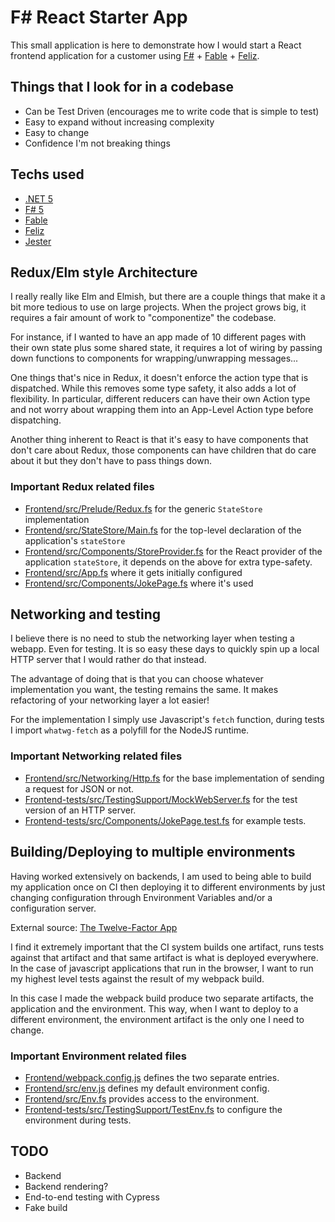 # F# React Starter App

This small application is here to demonstrate how I would start a React frontend
application for a customer using [F#](https://fsharp.org) + [Fable](https://fable.io) + [Feliz](https://zaid-ajaj.github.io/Feliz/).

## Things that I look for in a codebase

 * Can be Test Driven (encourages me to write code that is simple to test)
 * Easy to expand without increasing complexity
 * Easy to change
 * Confidence I'm not breaking things

## Techs used

 * [.NET 5](https://dotnet.microsoft.com/download)
 * [F# 5](https://fsharp.org)
 * [Fable](https://fable.io)
 * [Feliz](https://zaid-ajaj.github.io/Feliz/)
 * [Jester](https://shmew.github.io/Fable.Jester/)

## Redux/Elm style Architecture

I really really like Elm and Elmish, but there are a couple things 
that make it a bit more tedious to use on large projects.
When the project grows big, it requires a fair amount of work to "componentize" the codebase.

For instance, if I wanted to have an app made of 10 different pages with their own state plus some shared state,
it requires a lot of wiring by passing down functions to components for wrapping/unwrapping messages...

One things that's nice in Redux, it doesn't enforce the action type that is dispatched. While this removes some type safety,
it also adds a lot of flexibility. In particular, different reducers can have their own Action type and not worry about
wrapping them into an App-Level Action type before dispatching.

Another thing inherent to React is that it's easy to have components that don't care about Redux,
those components can have children that do care about it but they don't have to pass things down.

### Important Redux related files

 * [Frontend/src/Prelude/Redux.fs](Frontend/src/Prelude/Redux.fs) for the generic `StateStore` implementation
 * [Frontend/src/StateStore/Main.fs](Frontend/src/StateStore/Main.fs) for the top-level declaration of the application's `stateStore`
 * [Frontend/src/Components/StoreProvider.fs](Frontend/src/Components/StoreProvider.fs) for the React provider of the application `stateStore`, it depends on the above for extra type-safety.
 * [Frontend/src/App.fs](Frontend/src/App.fs) where it gets initially configured
 * [Frontend/src/Components/JokePage.fs](Frontend/src/Components/JokePage.fs) where it's used

## Networking and testing

I believe there is no need to stub the networking layer when testing a webapp. Even for testing.
It is so easy these days to quickly spin up a local HTTP server that I would rather do that instead.

The advantage of doing that is that you can choose whatever implementation you want, the testing remains
the same. It makes refactoring of your networking layer a lot easier!

For the implementation I simply use Javascript's `fetch` function,
during tests I import `whatwg-fetch` as a polyfill for the NodeJS runtime.

### Important Networking related files

 * [Frontend/src/Networking/Http.fs](Frontend/src/Networking/Http.fs) for the base implementation of sending a request for JSON or not.
 * [Frontend-tests/src/TestingSupport/MockWebServer.fs](Frontend-tests/src/TestingSupport/MockWebServer.fs) for the test version of an HTTP server.
 * [Frontend-tests/src/Components/JokePage.test.fs](Frontend-tests/src/Components/JokePage.test.fs) for example tests.

## Building/Deploying to multiple environments

Having worked extensively on backends, I am used to being able to build my application once on CI then deploying
it to different environments by just changing configuration through Environment Variables and/or a configuration server.

External source: [The Twelve-Factor App](https://12factor.net/config)

I find it extremely important that the CI system builds one artifact, runs tests against that artifact
and that same artifact is what is deployed everywhere. In the case of javascript applications that run in the browser,
I want to run my highest level tests against the result of my webpack build.

In this case I made the webpack build produce two separate artifacts, the application and the environment. This way,
when I want to deploy to a different environment, the environment artifact is the only one I need to change.

### Important Environment related files

 * [Frontend/webpack.config.js](Frontend/webpack.config.js) defines the two separate entries.
 * [Frontend/src/env.js](Frontend/src/env.js) defines my default environment config.
 * [Frontend/src/Env.fs](Frontend/src/Env.fs) provides access to the environment.
 * [Frontend-tests/src/TestingSupport/TestEnv.fs](Frontend-tests/src/TestingSupport/TestEnv.fs) to configure the environment during tests.

## TODO

 * Backend
 * Backend rendering?
 * End-to-end testing with Cypress
 * Fake build
